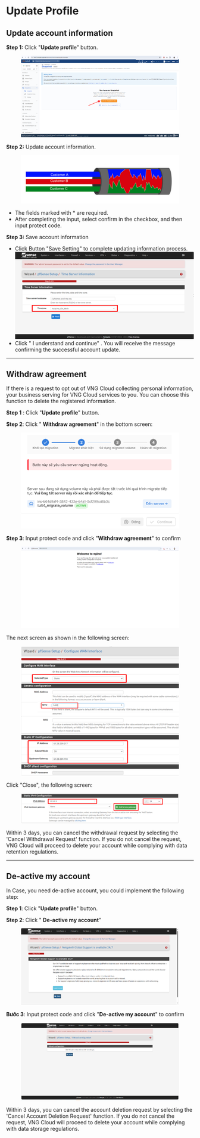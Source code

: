 # Update Profile

## Update account information <a href="#capnhatthongtintaikhoan-capnhatthongtintaikhoan" id="capnhatthongtintaikhoan-capnhatthongtintaikhoan"></a>

**Step 1:** Click "**Update profil**e" button.

<figure><img src="../.gitbook/assets/image (19) (1) (1) (1) (1) (1) (1) (1) (1) (1).png" alt=""><figcaption></figcaption></figure>

**Step 2:** Update account information.

<figure><img src="../.gitbook/assets/image (21) (1) (1) (1) (1) (1) (1) (1) (1) (1).png" alt=""><figcaption></figcaption></figure>

* The fields marked with \* are required.
* After completing the input, select confirm in the checkbox, and then input protect code.

**Step 3:** Save account information

* Click Button "Save Setting" to complete updating information process. ![](<../.gitbook/assets/image (4) (1) (1) (1) (1) (1) (1) (1) (1) (1) (1) (1) (1) (1) (1) (1) (1) (1) (1) (1) (1) (1) (1) (1) (1) (1).png>)
* Click " I understand and continue" . You will receive the message confirming the successful account update.

***

## Withdraw agreement <a href="#capnhatthongtintaikhoan-truonghop-rutlaisudongy" id="capnhatthongtintaikhoan-truonghop-rutlaisudongy"></a>

If there is a request to opt out of VNG Cloud collecting personal information, your business serving for VNG Cloud services to you. You can choose this function to delete the registered information.

**Step 1** : Click "**Update profile**" button.

**Step 2**: Click " **Withdraw agreement**" in the bottom screen:

<figure><img src="../.gitbook/assets/image (1) (1) (1) (1) (1) (1) (1) (1) (1) (1) (1) (1) (1) (1) (1) (1) (1) (1) (1) (1) (1) (1) (1) (1) (1) (1) (1) (1) (1) (1) (1) (1) (1) (1) (1) (1) (1) (1) (1).png" alt=""><figcaption></figcaption></figure>

**Step 3**: Input protect code and click "**Withdraw agreement**" to confirm

<figure><img src="../.gitbook/assets/image (3) (1) (1) (1) (1) (1) (1) (1) (1) (1) (1) (1) (1) (1) (1) (1) (1) (1) (1) (1) (1) (1) (1) (1) (1) (1) (1) (1) (1) (1) (1).png" alt=""><figcaption></figcaption></figure>

The next screen as shown in the following screen:

<figure><img src="../.gitbook/assets/image (5) (1) (1) (1) (1) (1) (1) (1) (1) (1) (1) (1) (1) (1) (1) (1) (1) (1) (1) (1) (1) (1) (1).png" alt=""><figcaption></figcaption></figure>

Click "Close", the following screen:&#x20;

<figure><img src="../.gitbook/assets/image (6) (1) (1) (1) (1) (1) (1) (1) (1) (1) (1) (1) (1) (1) (1) (1) (1) (1) (1) (1) (1).png" alt=""><figcaption></figcaption></figure>

Within 3 days, you can cancel the withdrawal request by selecting the 'Cancel Withdrawal Request' function. If you do not cancel the request, VNG Cloud will proceed to delete your account while complying with data retention regulations.

***

## De-active my account <a href="#capnhatthongtintaikhoan-truonghop-xoataikhoan" id="capnhatthongtintaikhoan-truonghop-xoataikhoan"></a>

In Case, you need de-active account, you could implement the following step:

**Step 1**: Click "**Update profil**e" button.

**Step 2**: Click " **De-active my account**"

<figure><img src="../.gitbook/assets/image (2) (1) (1) (1) (1) (1) (1) (1) (1) (1) (1) (1) (1) (1) (1) (1) (1) (1) (1) (1) (1) (1) (1) (1) (1) (1) (1) (1) (1) (1) (1) (1) (1).png" alt=""><figcaption></figcaption></figure>

**Bước 3**: Input protect code and click "**De-active my account**" to confirm

<figure><img src="../.gitbook/assets/image (7) (1) (1) (1) (1) (1) (1) (1) (1) (1) (1) (1) (1) (1) (1) (1) (1) (1) (1) (1).png" alt=""><figcaption></figcaption></figure>

Within 3 days, you can cancel the account deletion request by selecting the 'Cancel Account Deletion Request' function. If you do not cancel the request, VNG Cloud will proceed to delete your account while complying with data storage regulations.
